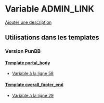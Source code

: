 # Variable ADMIN_LINK
[Ajouter une description](https://fa-tvars.appspot.com/var/ADMIN_LINK)

## Utilisations dans les templates

### Version PunBB

#### [Template portal_body](punbb/portal_body.md#readme)
* [Variable &agrave; la ligne 58](../punbb/portal_body.tpl#L58)

#### [Template overall_footer_end](punbb/overall_footer_end.md#readme)
* [Variable &agrave; la ligne 29](../punbb/overall_footer_end.tpl#L29)